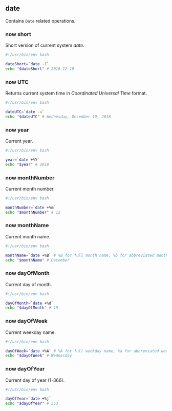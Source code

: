 ## date

Contains `Date` related operations.

### now short

Short version of current system *date*.

```bash
#!/usr/bin/env bash

dateShort=`date -I`
echo "$dateShort" # 2018-12-19
```

### now UTC

Returns current system time in *Coordinated Universal Time* format.

```bash
#!/usr/bin/env bash

dateUTC=`date -u`
echo "$dateUTC" # Wednesday, December 19, 2018
```

### now year

Current year.

```bash
#!/usr/bin/env bash

year=`date +%Y`
echo "$year" # 2018
```

### now monthNumber

Current month number.

```bash
#!/usr/bin/env bash

monthNumber=`date +%m`
echo "$monthNumber" # 12
```

### now monthName

Current month name.

```bash
#!/usr/bin/env bash

monthName=`date +%B` # %B for full month name, %b for abbreviated month name
echo "$monthName" # December
```

### now dayOfMonth

Current day of month.

```bash
#!/usr/bin/env bash

dayOfMonth=`date +%d`
echo "$dayOfMonth" # 19
```

### now dayOfWeek

Current weekday name.

```bash
#!/usr/bin/env bash

dayOfWeek=`date +%A` # %A for full weekday name, %a for abbreviated weekday name
echo "$dayOfWeek" # Wednesday
```

### now dayOfYear

Current day of year (1-366).

```bash
#!/usr/bin/env bash

dayOfYear=`date +%j`
echo "$dayOfYear" # 353
```
